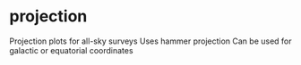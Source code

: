 projection
==========

Projection plots for all-sky surveys
Uses hammer projection
Can be used for galactic or equatorial coordinates
